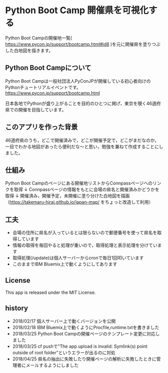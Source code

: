 # Python Boot Camp 開催県を可視化する

Python Boot Campの開催地一覧( https://www.pycon.jp/support/bootcamp.html#id8 )を元に開催県を塗りつぶした白地図を描きます。

## Python Boot Campについて

Python Boot Campは一般社団法人PyConJPが開催している初心者向けのPythonチュートリアルイベントです。
https://www.pycon.jp/support/bootcamp.html

日本各地でPythonが盛り上がることを目的のひとつに掲げ，東京を覗く46道府県での開催を目指しています。

## このアプリを作った背景

46道府県のうち，どこで開催済みで，どこが開催予定で，どこがまだなのか，一目でわかる地図があったら便利だな〜と思い，勉強を兼ねて作成することにしました。

## 仕組み

Python Boot Campのページにある開催地リストからConnpassページへのリンクを取得
↓
Connpassページの情報をもとに会場の県名と開催済みかどうかを取得
↓
開催済み，開催予定，未開催に塗り分けた白地図を描画（https://takemaru-hirai.github.io/japan-map/ をちょっと改造して利用）

## 工夫

- 会場の住所に県名が入っているとは限らないので郵便番号を使って県名を取得しています
- 情報の取得を毎回やると処理が重いので，取得処理と表示処理を分けています
- 取得処理(/update)は個人サーバーからcronで毎日1回叩いています
- このままでIBM Bluemix上で動くようにしてあります

## License

This app is released under the MIT License.

## history
- 2018/02/17 個人サーバー上で動くバージョンを公開
- 2018/02/18 IBM Bluemix上で動くようにProcfile,runtime.txtを書きました
- 2018/03/25 Python Boot Campの開催ページのテンプレート変更に対応しました
- 2018/03/25 cf pushで"The app upload is invalid: Symlink(s) point outside of root folder"というエラーが出るのに対処
- 2018/04/25 県名の抽出に失敗したり開催ページの解析に失敗したときに管理者にメールするようにしました


